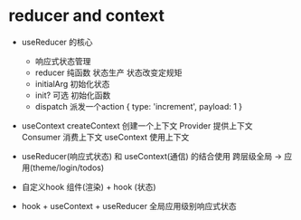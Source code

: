 # reducer  and  context

- useReducer 的核心
    - 响应式状态管理
    - reducer 纯函数  状态生产  状态改变定规矩
    - initialArg 初始化状态
    - init? 可选 初始化函数
    - dispatch 派发一个action
        { type: 'increment', payload: 1 }
- useContext 
  createContext 创建一个上下文
  Provider 提供上下文
  Consumer 消费上下文
  useContext 使用上下文
- useReducer(响应式状态) 和 useContext(通信) 的结合使用
  跨层级全局  -> 应用(theme/login/todos)

- 自定义hook
  组件(渲染)  + hook (状态)

- hook + useContext + useReducer
  全局应用级别响应式状态